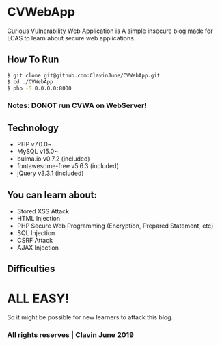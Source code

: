 # CVWebApp
Curious Vulnerability Web Application is A simple insecure blog made for LCAS to learn about secure web applications.

## How To Run
``` sh
$ git clone git@github.com:ClavinJune/CVWebApp.git
$ cd ./CVWebApp
$ php -S 0.0.0.0:8000
```

### Notes: DONOT run CVWA on WebServer!

## Technology
- PHP v7.0.0~
- MySQL v15.0~
- bulma.io v0.7.2 (included)
- fontawesome-free v5.6.3 (included)
- jQuery v3.3.1 (included)

## You can learn about:
- Stored XSS Attack
- HTML Injection
- PHP Secure Web Programming (Encryption, Prepared Statement, etc)
- SQL Injection
- CSRF Attack
- AJAX Injection

## Difficulties
# ALL EASY!
So it might be possible for new learners to attack this blog.

### All rights reserves | Clavin June 2019